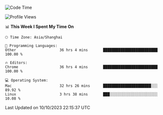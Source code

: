 <!--START_SECTION:waka-->
![Code Time](http://img.shields.io/badge/Code%20Time-1%2C373%20hrs%2012%20mins-blue)

![Profile Views](http://img.shields.io/badge/Profile%20Views-0-blue)

📊 **This Week I Spent My Time On** 

```text
🕑︎ Time Zone: Asia/Shanghai

💬 Programming Languages: 
Other                    36 hrs 4 mins       █████████████████████████   100.00 % 

🔥 Editors: 
Chrome                   36 hrs 4 mins       █████████████████████████   100.00 % 

💻 Operating System: 
Mac                      32 hrs 26 mins      ██████████████████████░░░   89.92 % 
Linux                    3 hrs 38 mins       ███░░░░░░░░░░░░░░░░░░░░░░   10.08 % 
```


 Last Updated on 10/10/2023 22:15:37 UTC
<!--END_SECTION:waka-->